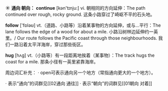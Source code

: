 ☀ <span class="category">**通向 朝向：**</span>
<span class="vocabulary">**continue**</span> [kən'tɪnju:] 
<span class="definition">vi. 朝相同的方向延伸：</span>The path continued over rough, rocky ground. 这条小路穿过了崎岖不平的石头地。

<span class="vocabulary">**follow**</span> ['fɒləʊ] 
<span class="definition">vt.（道路、小路等）沿着某事物的方向延伸，或与…平行：</span>The lane follows the edge of a wood for about a mile. 小路沿树林边延伸约一英里。/ Our route follows the Pacific coast through those neighbourhoods. 我们一路沿着太平洋海岸，穿过那些街区。

<span class="vocabulary">**hug**</span> [hʌɡ] 
<span class="definition">vt.（小路等）有一段距离地挨着（某事物）：</span>The track hugs the coast for a mile. 那条小径有一英里紧靠海岸。

周边词汇补充：
· open可表示通向另一个地方（常指通向更大的一个地方）。

· 表示“通向”的词群见[[02通向 通往]]
· 表示“朝向”的词群见[[01朝向 对着]]

